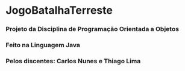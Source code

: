 # JogoBatalhaTerreste

### Projeto da Disciplina de Programação Orientada a Objetos 
### Feito na Linguagem Java
### Pelos discentes: Carlos Nunes e Thiago Lima